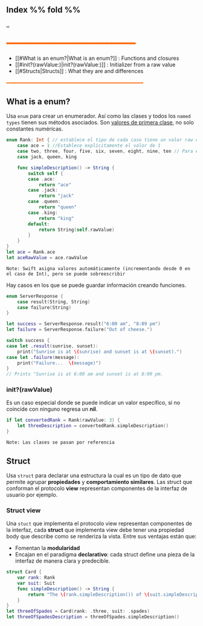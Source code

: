 ## Index %% fold %%
[..](obsidian://open?vault=Swift&file=LEARNING%2FSWIFTUI%2F%E4%B8%80%20Introducci%C3%B3n%20a%20SwiftUI%2F%E4%B8%80%20INDEX%20%E4%B8%80)
## <span style="color:#ff6600">━━━━━━━━━━━━━━━━━━━━━━━━━━━</span>

- [[#What is an enum?|What is an enum?]] : Functions and closures
- [[#init?(rawValue:)|init?(rawValue:)]] : Initializer from a raw value
- [[#Structs|Structs]] : What they are and differences

<span style="color:#ff6600">━━━━━━━━━━━━━━━━━━━━━━━━━━━━━━━━━━━━━━━━━━━</span>
## What is a enum?
Usa `enum` para crear un enumerador. Así como las clases y todos los `named types` tienen sus métodos asociados.
Son [valores de primera clase](obsidian://open?vault=Develop&file=Features%2FFirst-class%20values), no solo constantes numéricas.

```swift
enum Rank: Int { // establece el tipo de cada caso tiene un valor raw de tipo int
    case ace = 1 //Establece explícitamente el valor de 1
    case two, three, four, five, six, seven, eight, nine, ten // Para estos casos se establecen valores consectivos 2, 3, ..., 10
    case jack, queen, king

    func simpleDescription() -> String {
        switch self {
        case .ace:
            return "ace"
        case .jack:
            return "jack"
        case .queen:
            return "queen"
        case .king:
            return "king"
        default:
            return String(self.rawValue)
        }
    }
}
let ace = Rank.ace
let aceRawValue = ace.rawValue
```

	Note: Swift asigna valores automáticamente (incrementando desde 0 en el caso de Int), pero se puede sobreescribir

Hay casos en los que se puede guardar información creando funciones.
```Swift
enum ServerResponse {
    case result(String, String)
    case failure(String)
}

let success = ServerResponse.result("6:00 am", "8:09 pm")
let failure = ServerResponse.failure("Out of cheese.")

switch success {
case let .result(sunrise, sunset):
    print("Sunrise is at \(sunrise) and sunset is at \(sunset).")
case let .failure(message):
    print("Failure...  \(message)")
}
// Prints "Sunrise is at 6:00 am and sunset is at 8:09 pm.
```
### init?(rawValue)
Es un caso especial donde se puede indicar un valor específico, si no coincide con ninguno regresa un **nil**.
```Swift
if let convertedRank = Rank(rawValue: 3) {
    let threeDescription = convertedRank.simpleDescription()
}
```

	Note: Las clases se pasan por referencia

## Struct 
Usa `struct`  para declarar una estructura la cual es un tipo de dato que permite agrupar **propiedades** y **comportamiento similares**. 
Las struct que conforman el protocolo **view** representan componentes de la interfaz de usuario por ejemplo.

### Struct view
Una `stuct` que implementa el protocolo view representan componentes de la interfaz, cada **struct** que implementa view debe tener una propiedad body que describe como se renderiza la vista.
Entre sus ventajas están que:
- Fomentan la **modularidad**
- Encajan en el paradigma **declarativo**: cada struct define una pieza de la interfaz de manera clara y predecible.

```Swift
struct Card {
    var rank: Rank
    var suit: Suit
    func simpleDescription() -> String {
        return "The \(rank.simpleDescription()) of \(suit.simpleDescription())"
    }
}
let threeOfSpades = Card(rank: .three, suit: .spades)
let threeOfSpadesDescription = threeOfSpades.simpleDescription()
```